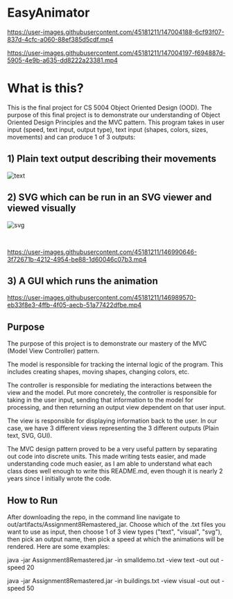 # EasyAnimator
https://user-images.githubusercontent.com/45181211/147004188-6cf93f07-837d-4cfc-a060-88ef385d5cdf.mp4

https://user-images.githubusercontent.com/45181211/147004197-f694887d-5905-4e9b-a635-dd8222a23381.mp4

# What is this?
This is the final project for CS 5004 Object Oriented Design (OOD). The purpose of this final project is to demonstrate our understanding of Object Oriented Design Principles and the MVC pattern. This program takes in user input (speed, text input, output type), text input (shapes, colors, sizes, movements) and can produce 1 of 3 outputs:

## 1) Plain text output describing their movements
![text](https://user-images.githubusercontent.com/45181211/146989738-2f159468-39a3-4a59-9216-dd5fa5f5abb7.PNG)

## 2) SVG which can be run in an SVG viewer and viewed visually
![svg](https://user-images.githubusercontent.com/45181211/146990391-4a9f7d66-02f7-4cc1-a139-b5dd616f7f94.PNG)

<br>

https://user-images.githubusercontent.com/45181211/146990646-3f72671b-4212-4954-be88-1d60046c07b3.mp4

## 3) A GUI which runs the animation
https://user-images.githubusercontent.com/45181211/146989570-eb33f8e3-4ffb-4f05-aecb-51a77422dfbe.mp4

## Purpose
The purpose of this project is to demonstrate our mastery of the MVC (Model View Controller) pattern. 

The model is responsible for tracking the internal logic of the program. This includes creating shapes, moving shapes, changing colors, etc. 

The controller is responsible for mediating the interactions between the view and the model. Put more concretely, the controller is responsible for taking in the user input, sending that information to the model for processing, and then returning an output view dependent on that user input. 

The view is responsible for displaying information back to the user. In our case, we have 3 different views representing the 3 different outputs (Plain text, SVG, GUI). 

The MVC design pattern proved to be a very useful pattern by separating out code into discrete units. This made writing tests easier, and made understanding code much easier, as I am able to understand what each class does well enough to write this README.md, even though it is nearly 2 years since I initially wrote the code.

## How to Run
After downloading the repo, in the command line navigate to out/artifacts/Assignment8Remastered_jar. Choose which of the .txt files you want to use as input, then choose 1 of 3 view types ("text", "visual", "svg"), then pick an output name, then pick a speed at which the animations will be rendered. Here are some examples:
<br>

java -jar Assignment8Remastered.jar -in smalldemo.txt -view text -out out -speed 20

java -jar Assignment8Remastered.jar -in buildings.txt -view visual -out out -speed 50

